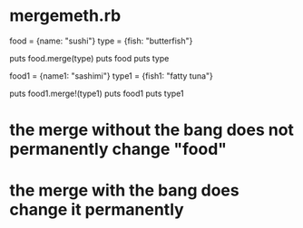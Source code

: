 mergemeth.rb
============

food = {name: "sushi"}
type = {fish: "butterfish"}

puts food.merge(type)
puts food
puts type

food1 = {name1: "sashimi"}
type1 = {fish1: "fatty tuna"}

puts food1.merge!(type1)
puts food1
puts type1

# the merge without the bang does not permanently change "food"
# the merge with the bang does change it permanently
